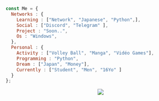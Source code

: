 ```js
const Me = {
  Networks : {
    Learning : ["Network", "Japanese", "Python",],
    Social : ["Discord", "Telegram" ],
    Project : "Soon..",
    Os : "Windows",
  },
  Personal : {
    Activity : ["Volley Ball", "Manga", "Vidéo Games"],
    Programming : "Python",
    Dream : ["Japan", "Money"],
    Currently : ["Student", "Men", "16Yo" ]
  }
};
````

<p align="center">

<img src="https://lanyard-profile-readme.vercel.app/api/936015730476982313"/>
  <!-- 	<br>
